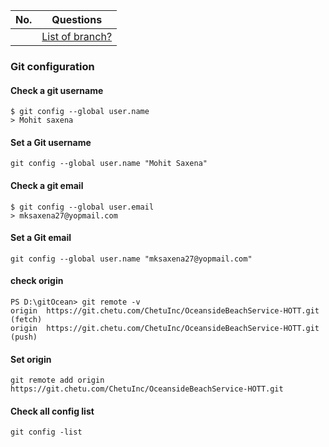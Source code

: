 |  No.  | Questions                                                        |
| :---: | ---------------------------------------------------------------- |
|       | [List of branch?](#show-all-remote-and-local-branch-names)       |

### Git configuration

#### Check a git username
```git
$ git config --global user.name
> Mohit saxena
```

#### Set a Git username
```git
git config --global user.name "Mohit Saxena"
```

#### Check a git email
```git
$ git config --global user.email
> mksaxena27@yopmail.com
```

#### Set a Git email
```git
git config --global user.name "mksaxena27@yopmail.com"
```

#### check origin
```git
PS D:\gitOcean> git remote -v
origin  https://git.chetu.com/ChetuInc/OceansideBeachService-HOTT.git (fetch)
origin  https://git.chetu.com/ChetuInc/OceansideBeachService-HOTT.git (push)
```

#### Set origin
```git
git remote add origin https://git.chetu.com/ChetuInc/OceansideBeachService-HOTT.git
```

#### Check all config list
```git
git config -list
```